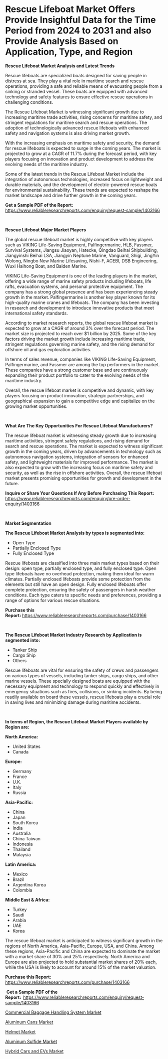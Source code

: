 <p><h1>Rescue Lifeboat Market Offers Provide Insightful Data for the Time Period from 2024 to 2031 and also Provide Analysis Based on Application, Type, and Region</h1></p><p><strong>Rescue Lifeboat Market Analysis and Latest Trends</strong></p>
<p><p>Rescue lifeboats are specialized boats designed for saving people in distress at sea. They play a vital role in maritime search and rescue operations, providing a safe and reliable means of evacuating people from a sinking or stranded vessel. These boats are equipped with advanced technology and safety features to ensure effective rescue operations in challenging conditions.</p><p>The Rescue Lifeboat Market is witnessing significant growth due to increasing maritime trade activities, rising concerns for maritime safety, and stringent regulations for maritime search and rescue operations. The adoption of technologically advanced rescue lifeboats with enhanced safety and navigation systems is also driving market growth.</p><p>With the increasing emphasis on maritime safety and security, the demand for rescue lifeboats is expected to surge in the coming years. The market is projected to grow at a CAGR of 11.7% during the forecast period, with key players focusing on innovation and product development to address the evolving needs of the maritime industry.</p><p>Some of the latest trends in the Rescue Lifeboat Market include the integration of autonomous technologies, increased focus on lightweight and durable materials, and the development of electric-powered rescue boats for environmental sustainability. These trends are expected to reshape the market landscape and drive further growth in the coming years.</p></p>
<p><strong>Get a Sample PDF of the Report:&nbsp;</strong> <a href="https://www.reliableresearchreports.com/enquiry/request-sample/1403166">https://www.reliableresearchreports.com/enquiry/request-sample/1403166</a></p>
<p>&nbsp;</p>
<p><strong>Rescue Lifeboat Major Market Players</strong></p>
<p><p>The global rescue lifeboat market is highly competitive with key players such as VIKING Life-Saving Equipment, Palfingermarine, HLB, Fassmer, Survival Systems, Jiangsu Jiaoyan, Hatecke, Qingdao Beihai Shipbuilding, Jiangyinshi Beihai LSA, Jiangyin Neptune Marine, Vanguard, Shigi, JingYin Wolong, Ningbo New Marine Lifesaving, Nishi-F, ACEBI, DSB Engineering, Wuxi Haihong Boat, and Balden Marine.</p><p>VIKING Life-Saving Equipment is one of the leading players in the market, offering a wide range of marine safety products including lifeboats, life rafts, evacuation systems, and personal protective equipment. The company has a strong global presence and has been experiencing steady growth in the market. Palfingermarine is another key player known for its high-quality marine cranes and lifeboats. The company has been investing in research and development to introduce innovative products that meet international safety standards.</p><p>According to market research reports, the global rescue lifeboat market is expected to grow at a CAGR of around 3% over the forecast period. The market size is projected to reach over $1 billion by 2025. Some of the key factors driving the market growth include increasing maritime trade, stringent regulations governing marine safety, and the rising demand for offshore oil and gas exploration activities.</p><p>In terms of sales revenue, companies like VIKING Life-Saving Equipment, Palfingermarine, and Fassmer are among the top performers in the market. These companies have a strong customer base and are continuously expanding their product portfolio to cater to the evolving needs of the maritime industry.</p><p>Overall, the rescue lifeboat market is competitive and dynamic, with key players focusing on product innovation, strategic partnerships, and geographical expansion to gain a competitive edge and capitalize on the growing market opportunities.</p></p>
<p>&nbsp;</p>
<p><strong>What Are The Key Opportunities For Rescue Lifeboat Manufacturers?</strong></p>
<p><p>The rescue lifeboat market is witnessing steady growth due to increasing maritime activities, stringent safety regulations, and rising demand for search and rescue operations. The market is expected to witness significant growth in the coming years, driven by advancements in technology such as autonomous navigation systems, integration of sensors for enhanced safety, and lightweight materials for improved performance. The market is also expected to grow with the increasing focus on maritime safety and security, as well as the rise in offshore activities. Overall, the rescue lifeboat market presents promising opportunities for growth and development in the future.</p></p>
<p><strong>Inquire or Share Your Questions If Any Before Purchasing This Report:</strong> <a href="https://www.reliableresearchreports.com/enquiry/pre-order-enquiry/1403166">https://www.reliableresearchreports.com/enquiry/pre-order-enquiry/1403166</a></p>
<p>&nbsp;</p>
<p><strong>Market Segmentation</strong></p>
<p><strong>The Rescue Lifeboat Market Analysis by types is segmented into:</strong></p>
<p><ul><li>Open Type</li><li>Partially Enclosed Type</li><li>Fully Enclosed Type</li></ul></p>
<p><p>Rescue lifeboats are classified into three main market types based on their design: open type, partially enclosed type, and fully enclosed type. Open type lifeboats have no overhead protection, making them ideal for warm climates. Partially enclosed lifeboats provide some protection from the elements but still have an open design. Fully enclosed lifeboats offer complete protection, ensuring the safety of passengers in harsh weather conditions. Each type caters to specific needs and preferences, providing a range of options for various rescue situations.</p></p>
<p><strong>Purchase this Report:&nbsp;</strong><a href="https://www.reliableresearchreports.com/purchase/1403166">https://www.reliableresearchreports.com/purchase/1403166</a></p>
<p>&nbsp;</p>
<p><strong>The Rescue Lifeboat Market Industry Research by Application is segmented into:</strong></p>
<p><ul><li>Tanker Ship</li><li>Cargo Ship</li><li>Others</li></ul></p>
<p><p>Rescue lifeboats are vital for ensuring the safety of crews and passengers on various types of vessels, including tanker ships, cargo ships, and other marine vessels. These specially designed boats are equipped with the necessary equipment and technology to respond quickly and effectively in emergency situations such as fires, collisions, or sinking incidents. By being readily available on board these vessels, rescue lifeboats play a crucial role in saving lives and minimizing damage during maritime accidents.</p></p>
<p>&nbsp;</p>
<p><strong>In terms of Region, the Rescue Lifeboat Market Players available by Region are:</strong></p>
<p>
    <p> <strong> North America: </strong>
        <ul>
            <li>United States</li>
            <li>Canada</li>
        </ul>
        </p> 
    <p> <strong> Europe: </strong>
        <ul>
            <li>Germany</li>
            <li>France</li>
            <li>U.K.</li>
            <li>Italy</li>
            <li>Russia</li>
        </ul>
        </p> 
    <p> <strong> Asia-Pacific: </strong>
        <ul>
            <li>China</li>
            <li>Japan</li>
            <li>South Korea</li>
            <li>India</li>
            <li>Australia</li>
            <li>China Taiwan</li>
            <li>Indonesia</li>
            <li>Thailand</li>
            <li>Malaysia</li>
        </ul>
        </p> 
    <p> <strong> Latin America: </strong>
        <ul>
            <li>Mexico</li>
            <li>Brazil</li>
            <li>Argentina Korea</li>
            <li>Colombia</li>
        </ul>
        </p> 
    <p> <strong> Middle East & Africa: </strong>
        <ul>
            <li>Turkey</li>
            <li>Saudi</li>
            <li>Arabia</li>
            <li>UAE</li>
            <li>Korea</li>
        </ul>
    </p>
    </p>
<p><p>The rescue lifeboat market is anticipated to witness significant growth in the regions of North America, Asia-Pacific, Europe, USA, and China. Among these regions, Asia-Pacific and China are expected to dominate the market with a market share of 30% and 25% respectively. North America and Europe are also projected to hold substantial market shares of 20% each, while the USA is likely to account for around 15% of the market valuation.</p></p>
<p><strong>Purchase this Report: </strong><a href="https://www.reliableresearchreports.com/purchase/1403166">https://www.reliableresearchreports.com/purchase/1403166</a></p>
<p>&nbsp;<strong>Get a Sample PDF of the Report:&nbsp;&nbsp;</strong><a href="https://www.reliableresearchreports.com/enquiry/request-sample/1403166">https://www.reliableresearchreports.com/enquiry/request-sample/1403166</a></p>
<p><strong></strong></p>
<p><p><a href="https://fearless-okapi-6c8.notion.site/Commercial-Baggage-Handling-System-Market-Offers-Provide-Insightful-Data-for-the-Time-Period-from-20-0e0d087a643f4307805e3eeadb07cc1d">Commercial Baggage Handling System Market</a></p><p><a href="https://view.publitas.com/reportprime-1/aluminum-cans-market-research-report-provides-critical-insights-that-can-help-shape-business-development-and-investment-strategies/">Aluminum Cans Market</a></p><p><a href="https://gamy-alyssum-396.notion.site/Global-Helmet-Market-by-Types-Applications-and-Major-Players-with-Regional-Growth-Rate-Analysis-a-6ff8b658444248b0ada6d86f814d7f41">Helmet Market</a></p><p><a href="https://view.publitas.com/reportprime-1/aluminum-sulfide-market-size-share-trends-analysis-report-by-application-regional-outlook-competitive-strategies-and-segment-forecasts-2024-2031/">Aluminum Sulfide Market</a></p><p><a href="https://poised-avenue-46d.notion.site/Hybrid-Cars-and-EVs-Market-Research-Report-Forecasted-for-Period-from-2024-2031-by-Market-Type-M-030dde05084548b4af5ebf27b3543d63">Hybrid Cars and EVs Market</a></p></p>